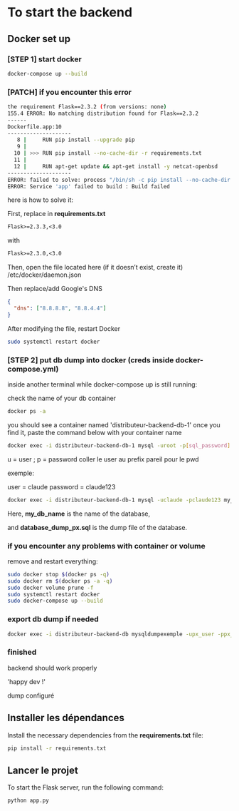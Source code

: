 
# To start the backend

## Docker set up

### [STEP 1] start docker

```bash
docker-compose up --build
```

### [PATCH] if you encounter this error

```bash
the requirement Flask==2.3.2 (from versions: none)
155.4 ERROR: No matching distribution found for Flask==2.3.2
------
Dockerfile.app:10
--------------------
   8 |     RUN pip install --upgrade pip
   9 |     
  10 | >>> RUN pip install --no-cache-dir -r requirements.txt
  11 |     
  12 |     RUN apt-get update && apt-get install -y netcat-openbsd
--------------------
ERROR: failed to solve: process "/bin/sh -c pip install --no-cache-dir -r requirements.txt" did not complete successfully: exit code: 1
ERROR: Service 'app' failed to build : Build failed
```

here is how to solve it:

First, replace in **requirements.txt**

```txt
Flask>=2.3.3,<3.0
```

with

```txt
Flask>=2.3.0,<3.0
```

Then, open the file located here (if it doesn’t exist, create it)
/etc/docker/daemon.json

Then replace/add Google's DNS

```json
{
  "dns": ["8.8.8.8", "8.8.4.4"]
}
```

After modifying the file, restart Docker

```bash
sudo systemctl restart docker
```

### [STEP 2] put db dump into docker (creds inside docker-compose.yml)

inside another terminal while docker-compose up is still running:

check the name of your db container

```bash
docker ps -a
```

you should see a container named 'distributeur-backend-db-1'
once you find it, paste the command below with your container name

```bash
docker exec -i distributeur-backend-db-1 mysql -uroot -p[sql_password] [database_name] < database_dump_px.sql
```

u = user ; p = password
coller le user au prefix pareil pour le pwd

exemple:

user = claude
password = claude123

```bash
docker exec -i distributeur-backend-db-1 mysql -uclaude -pclaude123 my_database_name < database_dump_px.sql
```

Here, **my_db_name** is the name of the database,

and **database_dump_px.sql** is the dump file of the database.

### if you encounter any problems with container or volume

remove and restart everything:

```bash
sudo docker stop $(docker ps -q)
sudo docker rm $(docker ps -a -q)
sudo docker volume prune -f
sudo systemctl restart docker
sudo docker-compose up --build
```

### export db dump if needed

```bash
docker exec -i distributeur-backend-db mysqldumpexemple -upx_user -ppx_pwd doctors_db > backupexemple.sql
```

### finished

backend should work properly

'happy dev !'

dump configuré

## Installer les dépendances

Install the necessary dependencies from the **requirements.txt** file:

```bash
pip install -r requirements.txt
```

## Lancer le projet

To start the Flask server, run the following command:

```bash
python app.py
```

